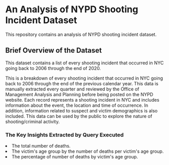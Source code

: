  <h1>An Analysis of NYPD Shooting Incident Dataset</h1>
 
 This repository contains an analysis of NYPD shooting incident dataset.

 <h2>Brief Overview of the Dataset</h2>
 
 This dataset contains a list of every shooting incident that occurred in NYC going back to 2006 through the end of 2020.

This is a breakdown of every shooting incident that occurred in NYC going back to 2006 through the end of the previous calendar year. This data is manually extracted every quarter and reviewed by the Office of Management Analysis and Planning before being posted on the NYPD website. Each record represents a shooting incident in NYC and includes information about the event, the location and time of occurrence. In addition, information related to suspect and victim demographics is also included. This data can be used by the public to explore the nature of shooting/criminal activity.
 
 <h3>The Key Insights Extracted by Query Executed</h3>
 
 <li>The total number of deaths.</li>
 <li>The victim's age group by the number of deaths per victim's age group.</li>
 <li>The percentage of number of deaths by victim's age group.</li>
